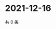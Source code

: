 # 2021-12-16

共 0 条

<!-- BEGIN WEIBO -->
<!-- 最后更新时间 Thu Dec 16 2021 17:14:59 GMT+0800 (China Standard Time) -->

<!-- END WEIBO -->
